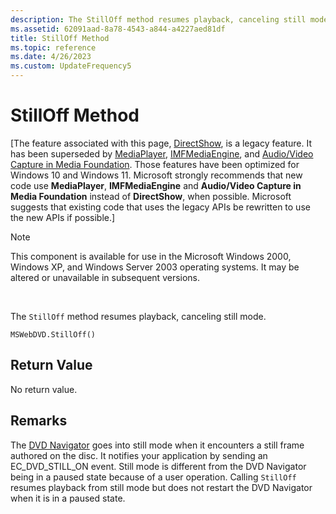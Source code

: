 ```yaml
---
description: The StillOff method resumes playback, canceling still mode.
ms.assetid: 62091aad-8a78-4543-a844-a4227aed81df
title: StillOff Method
ms.topic: reference
ms.date: 4/26/2023
ms.custom: UpdateFrequency5
---
```


# StillOff Method

\[The feature associated with this page, [DirectShow](/windows/win32/directshow/directshow), is a legacy feature. It has been superseded by [MediaPlayer](/uwp/api/Windows.Media.Playback.MediaPlayer), [IMFMediaEngine](/windows/win32/api/mfmediaengine/nn-mfmediaengine-imfmediaengine), and [Audio/Video Capture in Media Foundation](windows/win32/medfound/audio-video-capture-in-media-foundation). Those features have been optimized for Windows 10 and Windows 11. Microsoft strongly recommends that new code use **MediaPlayer**, **IMFMediaEngine** and **Audio/Video Capture in Media Foundation** instead of **DirectShow**, when possible. Microsoft suggests that existing code that uses the legacy APIs be rewritten to use the new APIs if possible.\]

> [!Note]  
> This component is available for use in the Microsoft Windows 2000, Windows XP, and Windows Server 2003 operating systems. It may be altered or unavailable in subsequent versions.

 

The `StillOff` method resumes playback, canceling still mode.

``` syntax
MSWebDVD.StillOff()
```

## Return Value

No return value.

## Remarks

The [DVD Navigator](dvd-navigator-filter.md) goes into still mode when it encounters a still frame authored on the disc. It notifies your application by sending an EC\_DVD\_STILL\_ON event. Still mode is different from the DVD Navigator being in a paused state because of a user operation. Calling `StillOff` resumes playback from still mode but does not restart the DVD Navigator when it is in a paused state.

 

 



